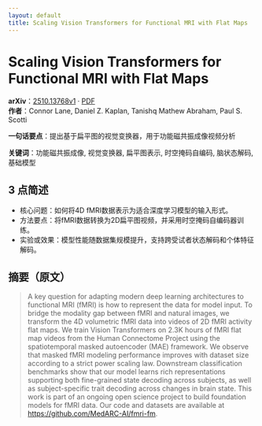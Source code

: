 ```yaml
---
layout: default
title: Scaling Vision Transformers for Functional MRI with Flat Maps
---
```


# Scaling Vision Transformers for Functional MRI with Flat Maps
**arXiv**：[2510.13768v1](https://arxiv.org/abs/2510.13768) · [PDF](https://arxiv.org/pdf/2510.13768.pdf)  
**作者**：Connor Lane, Daniel Z. Kaplan, Tanishq Mathew Abraham, Paul S. Scotti  

**一句话要点**：提出基于扁平图的视觉变换器，用于功能磁共振成像视频分析

**关键词**：功能磁共振成像, 视觉变换器, 扁平图表示, 时空掩码自编码, 脑状态解码, 基础模型

## 3 点简述
- 核心问题：如何将4D fMRI数据表示为适合深度学习模型的输入形式。
- 方法要点：将fMRI数据转换为2D扁平图视频，并采用时空掩码自编码器训练。
- 实验或效果：模型性能随数据集规模提升，支持跨受试者状态解码和个体特征解码。

## 摘要（原文）

> A key question for adapting modern deep learning architectures to functional
> MRI (fMRI) is how to represent the data for model input. To bridge the modality
> gap between fMRI and natural images, we transform the 4D volumetric fMRI data
> into videos of 2D fMRI activity flat maps. We train Vision Transformers on 2.3K
> hours of fMRI flat map videos from the Human Connectome Project using the
> spatiotemporal masked autoencoder (MAE) framework. We observe that masked fMRI
> modeling performance improves with dataset size according to a strict power
> scaling law. Downstream classification benchmarks show that our model learns
> rich representations supporting both fine-grained state decoding across
> subjects, as well as subject-specific trait decoding across changes in brain
> state. This work is part of an ongoing open science project to build foundation
> models for fMRI data. Our code and datasets are available at
> https://github.com/MedARC-AI/fmri-fm.

